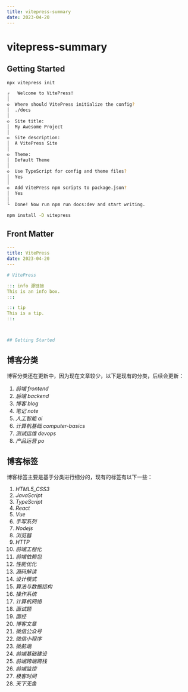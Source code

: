 ```yaml
---
title: vitepress-summary
date: 2023-04-20
---
```


# vitepress-summary



## Getting Started

```bash
npx vitepress init

┌   Welcome to VitePress! 
│
◇  Where should VitePress initialize the config?
│  ./docs
│
◇  Site title:
│  My Awesome Project
│
◇  Site description:
│  A VitePress Site
│
◇  Theme:
│  Default Theme
│
◇  Use TypeScript for config and theme files?
│  Yes
│
◇  Add VitePress npm scripts to package.json?
│  Yes
│
└  Done! Now run npm run docs:dev and start writing.
```

```bash
npm install -D vitepress
```



## Front Matter

```yaml
---
title: VitePress
date: 2023-04-20
---

# VitePress

::: info 源链接
This is an info box.
:::

::: tip
This is a tip.
:::



## Getting Started
```



## 博客分类

博客分类还在更新中，因为现在文章较少，以下是现有的分类，后续会更新：

1.  *前端  frontend*
2.  *后端  backend*
3.  *博客  blog*
4.  *笔记  note*
5.  *人工智能  ai*
6.  *计算机基础  computer-basics*
7.  *测试运维  devops*
8.  *产品运营  po*



## 博客标签

博客标签主要是基于分类进行细分的，现有的标签有以下一些：

1.  *HTML5_CSS3*
2.  *JavaScript*
3.  *TypeScript*
4.  *React*
5.  *Vue*
6.  *手写系列*
7.  *Nodejs*
8.  *浏览器*
9.  *HTTP*
10.  *前端工程化*
11.  *前端依赖包*
12.  *性能优化*
13.  *源码解读*
14.  *设计模式*
15.  *算法与数据结构*
16.  *操作系统*
17.  *计算机网络*
18.  *面试题*
19.  *面经*
20.  *博客文章*
21.  *微信公众号*
22.  *微信小程序*
23.  *微前端*
24.  *前端基础建设*
25.  *前端跨端跨栈*
26.  *前端监控*
27.  *极客时间*
28.  *天下无鱼*



